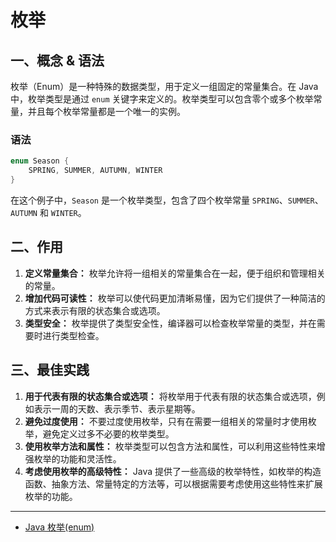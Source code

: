 # 枚举

## 一、概念 & 语法

枚举（Enum）是一种特殊的数据类型，用于定义一组固定的常量集合。在 Java 中，枚举类型是通过 `enum` 关键字来定义的。枚举类型可以包含零个或多个枚举常量，并且每个枚举常量都是一个唯一的实例。

### 语法

```java
enum Season {
    SPRING, SUMMER, AUTUMN, WINTER
}
```

在这个例子中，`Season` 是一个枚举类型，包含了四个枚举常量 `SPRING`、`SUMMER`、`AUTUMN` 和 `WINTER`。

## 二、作用

1. **定义常量集合：** 枚举允许将一组相关的常量集合在一起，便于组织和管理相关的常量。
2. **增加代码可读性：** 枚举可以使代码更加清晰易懂，因为它们提供了一种简洁的方式来表示有限的状态集合或选项。
3. **类型安全：** 枚举提供了类型安全性，编译器可以检查枚举常量的类型，并在需要时进行类型检查。

## 三、最佳实践

1. **用于代表有限的状态集合或选项：** 将枚举用于代表有限的状态集合或选项，例如表示一周的天数、表示季节、表示星期等。
2. **避免过度使用：** 不要过度使用枚举，只有在需要一组相关的常量时才使用枚举，避免定义过多不必要的枚举类型。
3. **使用枚举方法和属性：** 枚举类型可以包含方法和属性，可以利用这些特性来增强枚举的功能和灵活性。
4. **考虑使用枚举的高级特性：** Java 提供了一些高级的枚举特性，如枚举的构造函数、抽象方法、常量特定的方法等，可以根据需要考虑使用这些特性来扩展枚举的功能。

---

- [Java 枚举(enum)](https://www.runoob.com/java/java-enum.html)
